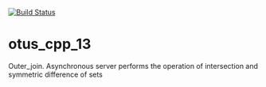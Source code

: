 [![Build Status](
  https://api.travis-ci.org/vshishov/otus_cpp_13.svg?branch=master
)](https://travis-ci.org/github/vshishov/otus_cpp_13)

# otus_cpp_13
Outer_join. Asynchronous server performs the operation of intersection and symmetric difference of sets
